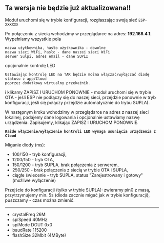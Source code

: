 ## Ta wersja nie będzie już aktualizowana!!

Moduł uruchomi się w trybie konfiguracji, rozgłaszając swoją sieć `ESP-XXXXXX`

Po połączeniu z siecią wchodzimy w przeglądarce na adres: **192.168.4.1**. Wypełniamy wszystkie pola
```
nazwa użytkownika, hasło użytkownika - dowolne
nazwa sieci WiFi, hasło - dane naszej sieci WiFi
serwer Sulpi, adres email - dane SUPLI
```
opcjonalnie kontrolę LED
```
Ustawiając kontrolę LED na TAK będzie można włączać/wyłączać diodę statusu z app/Cloud  
poprzez dodatkowy wirtualny przekaźnik.
```

i klikamy ZAPISZ I URUCHOM PONOWNIE - moduł uruchomi się w trybie OTA - jeśli ESP nie podłączy się do naszej sieci, przejdzie ponownie w tryb konfiguracji, jeśli się  połączy przejdzie automatycznie do trybu SUPLA).

W następnym kroku wchodzimy w przeglądarce na adres z naszej sieci lokalnej, podajemy dane logowania i opcjonalnie ustawiamy nazwę urządzenia. Zapisujemy, klikając ZAPISZ I URUCHOM PONOWNIE.

**`Każde włączenie/wyłączenie kontroli LED wymaga usunięcia urządzenia z Cloud`**

Miganie diody (ms):
- 100/150 - tryb konfiguracji,
- 1200/150 - tryb OTA,
- 150/1200 - tryb SUPLA, brak połączenia z serwerem,
- 250/250 - brak połączenia z siecią w trybie OTA i SUPLA,
- ciągłe świecenie - tryb SUPLA, status "Zarejestrowany i gotowy" (możliwe wyłączenie)

Przejście do konfiguracji (tylko w trybie SUPLA):
zwieramy pin0 z masą, przytrzymujemy min. 5s (dioda zacznie migać jak w trybie konfiguracji), puszczamy - czas można zmienić.


---
- crystalFreq 26M
- spiSpeed 40MHz
- spiMode DOUT 0x0
- baudRate 115200
- flashSize 32Mbit (4MByte)
